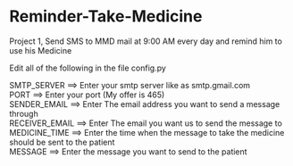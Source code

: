 # Reminder-Take-Medicine
Project 1, Send SMS to MMD mail at 9:00 AM every day and remind him to use his Medicine



Edit all of the following in the file config.py  



SMTP_SERVER ==> Enter your smtp server like as smtp.gmail.com  
PORT ==> Enter your port (My offer is 465)  
SENDER_EMAIL ==> Enter The email address you want to send a message through  
RECEIVER_EMAIL ==> Enter The email you want us to send the message to  
MEDICINE_TIME ==> Enter the time when the message to take the medicine should be sent to the patient  
MESSAGE ==> Enter the message you want to send to the patient  

